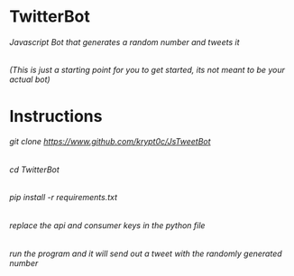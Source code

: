 # TwitterBot
###### Javascript Bot that generates a random number and tweets it
###### (This is just a starting point for you to get started, its not meant to be your actual bot)
# Instructions
###### git clone https://www.github.com/krypt0c/JsTweetBot
###### cd TwitterBot
###### pip install -r requirements.txt
###### replace the api and consumer keys in the python file
###### run the program and it will send out a tweet with the randomly generated number